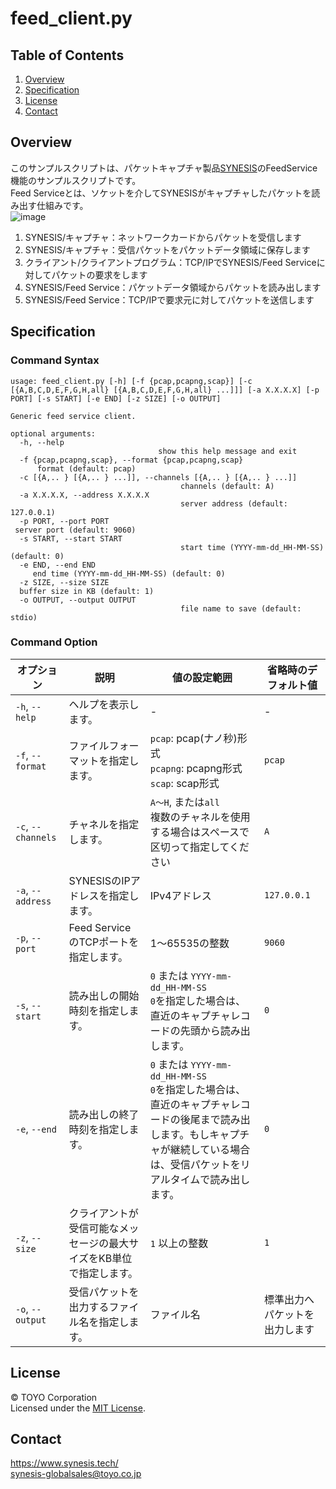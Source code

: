 # feed_client.py

## Table of Contents

1. [Overview](#overview)
2. [Specification](#specification)
3. [License](#license)
4. [Contact](#contact)

## Overview
このサンプルスクリプトは、パケットキャプチャ製品<a href="https://www.synesis.tech/" target="_blank">SYNESIS</a>のFeedService機能のサンプルスクリプトです。  
Feed Serviceとは、ソケットを介してSYNESISがキャプチャしたパケットを読み出す仕組みです。   
![image](https://github.com/user-attachments/assets/a2b286ca-09b2-4730-ba21-1046c8a6371d)

1. SYNESIS/キャプチャ：ネットワークカードからパケットを受信します
2. SYNESIS/キャプチャ：受信パケットをパケットデータ領域に保存します
3. クライアント/クライアントプログラム：TCP/IPでSYNESIS/Feed Serviceに対してパケットの要求をします
4. SYNESIS/Feed Service：パケットデータ領域からパケットを読み出します
5. SYNESIS/Feed Service：TCP/IPで要求元に対してパケットを送信します

## Specification
### Command Syntax

```
usage: feed_client.py [-h] [-f {pcap,pcapng,scap}] [-c [{A,B,C,D,E,F,G,H,all} [{A,B,C,D,E,F,G,H,all} ...]]] [-a X.X.X.X] [-p PORT] [-s START] [-e END] [-z SIZE] [-o OUTPUT]

Generic feed service client.

optional arguments:
  -h, --help
                                 show this help message and exit
  -f {pcap,pcapng,scap}, --format {pcap,pcapng,scap}
      format (default: pcap)
  -c [{A,.. } [{A,.. } ...]], --channels [{A,.. } [{A,.. } ...]]
                                      channels (default: A)
  -a X.X.X.X, --address X.X.X.X
                                      server address (default: 127.0.0.1)
  -p PORT, --port PORT
 server port (default: 9060)
  -s START, --start START
                                      start time (YYYY-mm-dd_HH-MM-SS) (default: 0)
  -e END, --end END
     end time (YYYY-mm-dd_HH-MM-SS) (default: 0)
  -z SIZE, --size SIZE
  buffer size in KB (default: 1)
  -o OUTPUT, --output OUTPUT
                                      file name to save (default: stdio)
```
### Command Option

| オプション           | 説明                                                                                       | 値の設定範囲                                      | 省略時のデフォルト値            |
|----------------------|--------------------------------------------------------------------------------------------|---------------------------------------------------|---------------------------------|
| `-h`, `--help`       | ヘルプを表示します。                                                                         | -                                                 | -                               |
| `-f`, `--format`     | ファイルフォーマットを指定します。                                                            | `pcap`: pcap(ナノ秒)形式<br>`pcapng`: pcapng形式<br>`scap`: scap形式 | `pcap`                          |
| `-c`, `--channels`   | チャネルを指定します。                                                                       | `A～H`, または`all`<br>複数のチャネルを使用する場合はスペースで区切って指定してください | `A`                             |
| `-a`, `--address`    | SYNESISのIPアドレスを指定します。                                                            | IPv4アドレス                                      | `127.0.0.1`                     |
| `-p`, `--port`       | Feed ServiceのTCPポートを指定します。                                                        | 1～65535の整数                                     | `9060`                          |
| `-s`, `--start`      | 読み出しの開始時刻を指定します。                                                             | `0` または `YYYY-mm-dd_HH-MM-SS`<br>`0`を指定した場合は、直近のキャプチャレコードの先頭から読み出します。 | `0`                             |
| `-e`, `--end`        | 読み出しの終了時刻を指定します。                                                             | `0` または `YYYY-mm-dd_HH-MM-SS`<br>`0`を指定した場合は、直近のキャプチャレコードの後尾まで読み出します。もしキャプチャが継続している場合は、受信パケットをリアルタイムで読み出します。 | `0`                             |
| `-z`, `--size`       | クライアントが受信可能なメッセージの最大サイズをKB単位で指定します。                            | `1` 以上の整数                                     | `1`                             |
| `-o`, `--output`     | 受信パケットを出力するファイル名を指定します。                                               | ファイル名                                        | 標準出力へパケットを出力します |

## License  
© TOYO Corporation  
Licensed under the [MIT License](https://github.com/synesis-toyo/FeedService?tab=MIT-1-ov-file).

## Contact
https://www.synesis.tech/  
[synesis-globalsales@toyo.co.jp](<mailto:synesis-globalsales@toyo.co.jp>)



